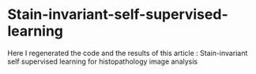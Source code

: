 # Stain-invariant-self-supervised-learning
Here I regenerated the code and the results of this article : Stain-invariant self supervised learning for histopathology image analysis
